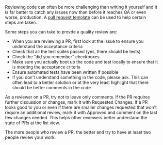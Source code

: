 Reviewing code can often be more challenging than writing it yourself and it is far better to catch any issues now than before it reaches QA or even worse, production. A [pull request template](https://github.com/Exygy/exygy-base/blob/main/docs/pull-request-template.md) can be used to help certain steps are taken.

Some steps you can take to provde a quality review are:
- When you are reviewing a PR, first look at the issue to ensure you understand the acceptance criteria
- Check that all the test suites passed (yes, there should be tests)
- Check the “did you remember” checkboxes
- Make sure you actually boot up the code and test locally to ensure that it is meeting the acceptance criteria
- Ensure automated tests have been written if possible
- If you don't understand something in the code, please ask. This can often lead to a better solution or at the very least highlight that there should be better comments in the code

As a reviewer on a PR, try not to leave only comments. If the PR requires further discussion or changes, mark it with Requested Changes. If a PR looks good to you or even if there are smaller changes requested that won't require an additional review, mark it with Approved and comment on the last few changes needed. This helps other reviewers better understand the state of PRs at the list view.

The more people who review a PR, the better and try to have at least two people review your work.
